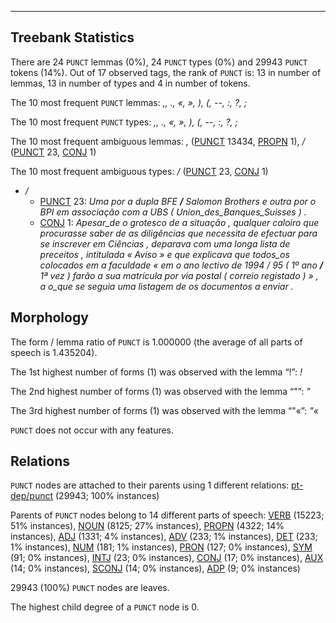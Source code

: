 

--------------------------------------------------------------------------------

## Treebank Statistics

There are 24 `PUNCT` lemmas (0%), 24 `PUNCT` types (0%) and 29943 `PUNCT` tokens (14%).
Out of 17 observed tags, the rank of `PUNCT` is: 13 in number of lemmas, 13 in number of types and 4 in number of tokens.

The 10 most frequent `PUNCT` lemmas: _,, ., «, », ), (, --, :, ?, ;_

The 10 most frequent `PUNCT` types:  _,, ., «, », ), (, --, :, ?, ;_

The 10 most frequent ambiguous lemmas: _,_ ([PUNCT]() 13434, [PROPN]() 1), _/_ ([PUNCT]() 23, [CONJ]() 1)

The 10 most frequent ambiguous types:  _/_ ([PUNCT]() 23, [CONJ]() 1)


* _/_
  * [PUNCT]() 23: _Uma por a dupla BFE <b>/</b> Salomon Brothers e outra por o BPI em associação com a UBS ( Union_des_Banques_Suisses ) ._
  * [CONJ]() 1: _Apesar_de o grotesco de a situação , qualquer caloiro que procurasse saber de as diligências que necessita de efectuar para se inscrever em Ciências , deparava com uma longa lista de preceitos , intitulada « Aviso » e que explicava que todos_os colocados em a faculdade « em o ano lectivo de 1994 / 95 ( 1º ano <b>/</b> 1ª vez ) farão a sua matrícula por via postal ( correio registado ) » , a o_que se seguia uma listagem de os documentos a enviar ._

## Morphology

The form / lemma ratio of `PUNCT` is 1.000000 (the average of all parts of speech is 1.435204).

The 1st highest number of forms (1) was observed with the lemma “!”: _!_

The 2nd highest number of forms (1) was observed with the lemma “"”: _"_

The 3rd highest number of forms (1) was observed with the lemma “"«”: _"«_

`PUNCT` does not occur with any features.


## Relations

`PUNCT` nodes are attached to their parents using 1 different relations: [pt-dep/punct]() (29943; 100% instances)

Parents of `PUNCT` nodes belong to 14 different parts of speech: [VERB]() (15223; 51% instances), [NOUN]() (8125; 27% instances), [PROPN]() (4322; 14% instances), [ADJ]() (1331; 4% instances), [ADV]() (233; 1% instances), [DET]() (233; 1% instances), [NUM]() (181; 1% instances), [PRON]() (127; 0% instances), [SYM]() (91; 0% instances), [INTJ]() (23; 0% instances), [CONJ]() (17; 0% instances), [AUX]() (14; 0% instances), [SCONJ]() (14; 0% instances), [ADP]() (9; 0% instances)

29943 (100%) `PUNCT` nodes are leaves.

The highest child degree of a `PUNCT` node is 0.

